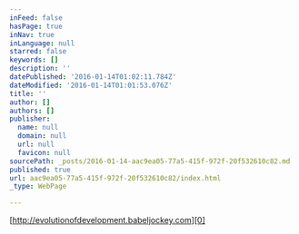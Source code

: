 ```yaml
---
inFeed: false
hasPage: true
inNav: true
inLanguage: null
starred: false
keywords: []
description: ''
datePublished: '2016-01-14T01:02:11.784Z'
dateModified: '2016-01-14T01:01:53.076Z'
title: ''
author: []
authors: []
publisher:
  name: null
  domain: null
  url: null
  favicon: null
sourcePath: _posts/2016-01-14-aac9ea05-77a5-415f-972f-20f532610c82.md
published: true
url: aac9ea05-77a5-415f-972f-20f532610c82/index.html
_type: WebPage

---
```

[http://evolutionofdevelopment.babeljockey.com][0]

[0]: http://evolutionofdevelopment.babeljockey.com/